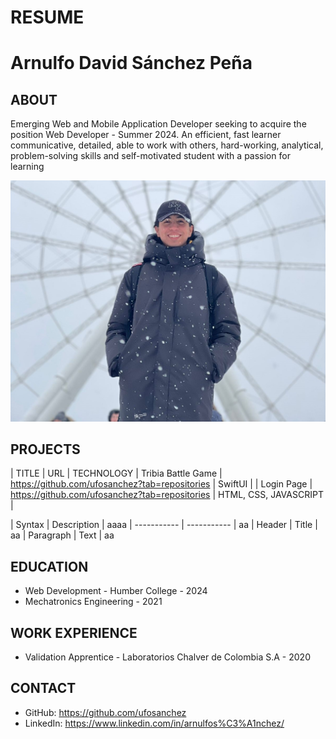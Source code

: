 # RESUME

# Arnulfo David Sánchez Peña

## ABOUT
Emerging Web and Mobile Application Developer seeking to acquire the position Web Developer - Summer 2024. An efficient, fast learner communicative, detailed, able to work with others, hard-working, analytical, problem-solving skills and self-motivated student with a passion for learning

![alt text](./img/arnulfo-photo.jpg)

## PROJECTS

| TITLE | URL | TECHNOLOGY 
| Tribia Battle Game | https://github.com/ufosanchez?tab=repositories | SwiftUI |
| Login Page | https://github.com/ufosanchez?tab=repositories | HTML, CSS, JAVASCRIPT |

| Syntax | Description | aaaa
| ----------- | ----------- | aa
| Header | Title | aa
| Paragraph | Text | aa

## EDUCATION

- Web Development - Humber College - 2024
- Mechatronics Engineering  - 2021

## WORK EXPERIENCE

- Validation Apprentice - Laboratorios Chalver de Colombia S.A - 2020

## CONTACT

- GitHub: https://github.com/ufosanchez
- LinkedIn: https://www.linkedin.com/in/arnulfos%C3%A1nchez/


